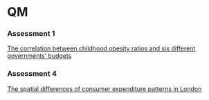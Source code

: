 # QM
### Assessment 1
[The correlation between childhood obesity ratios and six different governments’ budgets](https://github.com/akiakutaji/QM/blob/main/Assessment%201/The%20correlation%20between%20childhood%20obesity%20ratios%20and%20six%20different%20governments%E2%80%99%20budgets.pdf)

### Assessment 4
[The spatial differences of consumer expenditure patterns in London](https://github.com/akiakutaji/QM/blob/main/Assessment%204/qm4.pdf)
